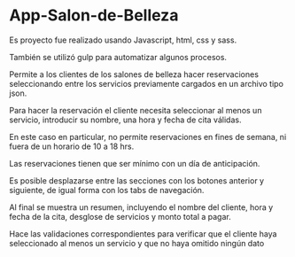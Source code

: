 # App-Salon-de-Belleza

Es proyecto fue realizado usando Javascript, html, css y sass. 

También se utilizó gulp para automatizar algunos procesos.

Permite a los clientes de los salones de belleza hacer reservaciones seleccionando entre los servicios previamente cargados en un archivo tipo json.

Para hacer la reservación el cliente necesita seleccionar al menos un servicio, introducir su nombre, una hora y fecha de cita válidas.

En este caso en particular, no permite reservaciones en fines de semana, ni fuera de un horario de 10 a 18 hrs.

Las reservaciones tienen que ser mínimo con un día de anticipación. 

Es posible desplazarse entre las secciones con los botones anterior y siguiente, de igual forma con los tabs de navegación.

Al final se muestra un resumen, incluyendo el nombre del cliente, hora y fecha de la cita, desglose de servicios y monto total a pagar.

Hace las validaciones correspondientes para verificar que el cliente haya seleccionado al menos un servicio y que no haya omitido ningún dato
